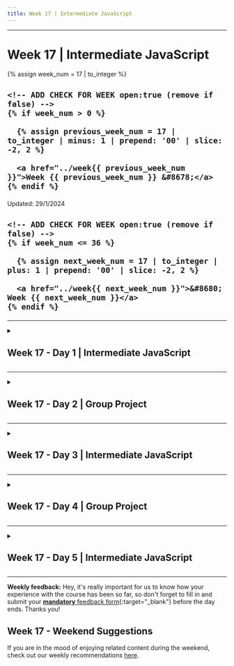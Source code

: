```yaml
---
title: Week 17 | Intermediate JavaScript
---
```


<hr class="mb-0">

<h1 id="{{ Week 17-Intermediate JavaScript | slugify }}">
  <span class="week-prefix">Week 17 |</span> Intermediate JavaScript
</h1>

<div class="week-controls">

  {% assign week_num = 17 | to_integer %}

  <h2 class="week-controls__previous_week">

    <!-- ADD CHECK FOR WEEK open:true (remove if false) -->
    {% if week_num > 0 %}

      {% assign previous_week_num = 17 | to_integer | minus: 1 | prepend: '00' | slice: -2, 2 %}

      <a href="../week{{ previous_week_num }}">Week {{ previous_week_num }} &#8678;</a>
    {% endif %}

  </h2>

  <span>Updated: 29/1/2024</span>

  <h2 class="week-controls__next_week">

    <!-- ADD CHECK FOR WEEK open:true (remove if false) -->
    {% if week_num <= 36 %}

      {% assign next_week_num = 17 | to_integer | plus: 1 | prepend: '00' | slice: -2, 2 %}

      <a href="../week{{ next_week_num }}">&#8680; Week {{ next_week_num }}</a>
    {% endif %}

  </h2>

</div>

---

<!-- Week 17 - Day 1 | Intermediate JavaScript -->
<details markdown="1">
  <summary>
    <h2>
      <span class="summary-day">Week 17 - Day 1</span> | Intermediate JavaScript</h2>
  </summary>

### Schedule

  - **Lecture: Intermediate JavaScript**
  - **Practice**
  - **Work on Project (Group/Personal)**

<!-- Study Plan -->

<!-- Summary -->

<!-- Exercises -->

<!-- Extra Resources -->

<!-- Sources and Attributions -->
  
</details>

<hr class="mt-1">

<!-- Week 17 - Day 2 | Group Project -->
<details markdown="1">
  <summary>
    <h2>
      <span class="summary-day">Week 17 - Day 2</span> | Group Project</h2>
  </summary>

### Schedule

  - **Work on Project (Group/Personal)**

<!-- Study Plan -->

<!-- Summary -->

<!-- Exercises -->

<!-- Extra Resources -->

<!-- Sources and Attributions -->
  
</details>

<hr class="mt-1">

<!-- Week 17 - Day 3 | Intermediate JavaScript -->
<details markdown="1">
  <summary>
    <h2>
      <span class="summary-day">Week 17 - Day 3</span> | Intermediate JavaScript</h2>
  </summary>

### Schedule

  - **Lecture: Intermediate JavaScript**
  - **Practice**
  - **Work on Project (Group/Personal)**

<!-- Study Plan -->

<!-- Summary -->

<!-- Exercises -->

<!-- Extra Resources -->

<!-- Sources and Attributions -->
  
</details>

<hr class="mt-1">

<!-- Week 17 - Day 4 | Group Project -->
<details markdown="1">
  <summary>
    <h2>
      <span class="summary-day">Week 17 - Day 4</span> | Group Project</h2>
  </summary>

### Schedule

  - **Work on Project (Group/Personal)**

<!-- Study Plan -->

<!-- Summary -->

<!-- Exercises -->

<!-- Extra Resources -->

<!-- Sources and Attributions -->
  
</details>

<hr class="mt-1">

<!-- Week 17 - Day 5 | Intermediate JavaScript -->
<details markdown="1">
  <summary>
    <h2>
      <span class="summary-day">Week 17 - Day 5</span> | Intermediate JavaScript</h2>
  </summary>

### Schedule

  - **Lecture: Intermediate JavaScript**
  - **Practice**
  - **Work on Project (Group/Personal)**

<!-- Study Plan -->

<!-- Summary -->

<!-- Exercises -->

<!-- Extra Resources -->

<!-- Sources and Attributions -->
  
</details>


<hr class="mt-1">

**Weekly feedback:** Hey, it's really important for us to know how your experience with the course has been so far, so don't forget to fill in and submit your [**mandatory** feedback form](https://forms.gle/S6Zg3bbS2uuwsSZF9){:target="_blank"} before the day ends. Thanks you!

## Week 17 - Weekend Suggestions

If you are in the mood of enjoying related content during the weekend, check out our weekly recommendations [here](WEEKEND.md).